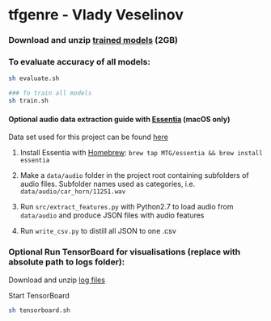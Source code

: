 # tfgenre - Vlady Veselinov
### Download and unzip [trained models](https://drive.google.com/file/d/1vKefYwCyanKxHKeef-yzxh0YMpuil4ju/view?usp=sharing) (2GB)

### To evaluate accuracy of all models:
```sh
sh evaluate.sh
```

```sh
### To train all models
sh train.sh
```



#### Optional audio data extraction guide with [Essentia](http://essentia.upf.edu/documentation/) (macOS only)
Data set used for this project can be found [here](http://mtg.upf.edu/ismir2004/contest/tempoContest/node5.html)

1. Install Essentia with [Homebrew](https://brew.sh/): `brew tap MTG/essentia && brew install essentia`
2. Make a `data/audio` folder in the project root containing subfolders of audio files.
Subfolder names used as categories, i.e. `data/audio/car_horn/11251.wav`

3. Run `src/extract_features.py` with Python2.7 to load audio from `data/audio` and produce JSON files with audio features
4. Run `write_csv.py` to distill all JSON to one .csv

### Optional Run TensorBoard for visualisations (replace with absolute path to logs folder):
Download and unzip [log files](https://drive.google.com/file/d/1LFD13gY05hR_EO_K7w0t0KQPLIr1ACJ7/view?usp=sharing)

Start TensorBoard 
```sh
sh tensorboard.sh
```